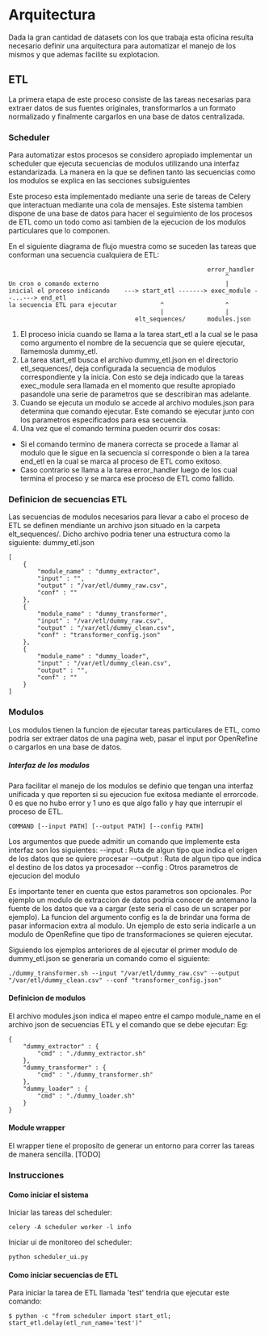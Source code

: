 
# Arquitectura
Dada la gran cantidad de datasets con los que trabaja esta oficina resulta necesario definir una arquitectura para automatizar el manejo de los mismos y que ademas facilite su explotacion.

## ETL
La primera etapa de este proceso consiste de las tareas necesarias para extraer datos de sus fuentes originales, transformarlos a un formato normalizado y finalmente cargarlos en una base de datos centralizada. 

### Scheduler
Para automatizar estos procesos se considero apropiado implementar un scheduler que ejecuta secuencias de modulos utilizando una interfaz estandarizada. La manera en la que se definen tanto las secuencias como los modulos se explica en las secciones subsiguientes

Este proceso esta implementado mediante una serie de tareas de Celery que interactuan mediante una cola de mensajes.
Este sistema tambien dispone de una base de datos para hacer el seguimiento de los procesos de ETL como un todo como asi tambien de la ejecucion de los modulos particulares que lo componen.

En el siguiente diagrama de flujo muestra como se suceden las tareas que conforman una secuencia cualquiera de ETL:
```
                                                       error_handler
                                                            ^                    
Un cron o comando externo                                   |                    
inicial el proceso indicando    ---> start_etl -------> exec_module --...---> end_etl
la secuencia ETL para ejecutar            ^                 ^
                                          |                 |
                                   elt_sequences/      modules.json
```

1) El proceso inicia cuando se llama a la tarea start_etl a la cual se le pasa como argumento el nombre de la secuencia que se quiere ejecutar, llamemosla dummy_etl.
2) La tarea start_etl busca el archivo dummy_etl.json en el directorio etl_sequences/, deja configurada la secuencia de modulos correspondiente y la inicia. Con esto se deja indicado que la tareas exec_module sera llamada en el momento que resulte apropiado pasandole una serie de parametros que se describiran mas adelante.
3) Cuando se ejecuta un modulo se accede al archivo modules.json para determina que comando ejecutar. Este comando se ejecutar junto con los parametros especificados para esa secuencia.
4) Una vez que el comando termina pueden ocurrir dos cosas:
- Si el comando termino de manera correcta se procede a llamar al modulo que le sigue en la secuencia si corresponde o bien a la tarea end_etl en la cual se marca al proceso de ETL como exitoso.
- Caso contrario se llama a la tarea error_handler luego de los cual termina el proceso y se marca ese proceso de ETL como fallido.


### Definicion de secuencias ETL
Las secuencias de modulos necesarios para llevar a cabo el proceso de ETL se definen mendiante un archivo json situado en la carpeta elt_sequences/.
Dicho archivo podria tener una estructura como la siguiente:
dummy_etl.json
```
[
    {
        "module_name" : "dummy_extractor",
        "input" : "",
        "output" : "/var/etl/dummy_raw.csv",
        "conf" : ""
    },
    {
        "module_name" : "dummy_transformer",
        "input" : "/var/etl/dummy_raw.csv",
        "output" : "/var/etl/dummy_clean.csv",
        "conf" : "transformer_config.json"
    },
    {
        "module_name" : "dummy_loader",
        "input" : "/var/etl/dummy_clean.csv",
        "output" : "",
        "conf" : ""
    }
]
```

### Modulos
Los modulos tienen la funcion de ejecutar tareas particulares de ETL, como podria ser extraer datos de una pagina web, pasar el input por OpenRefine o cargarlos en una base de datos.

##### Interfaz de los modulos 
Para facilitar el manejo de los modulos se definio que tengan una interfaz unificada y que reporten si su ejecucion fue exitosa mediante el errorcode. 0 es que no hubo error y 1 uno es que algo fallo y hay que interrupir el proceso de ETL.
```
COMMAND [--input PATH] [--output PATH] [--config PATH]
```

Los argumentos que puede admitir un comando que implemente esta interfaz son los siguientes:
--input : Ruta de algun tipo que indica el origen de los datos que se quiere procesar
--output : Ruta de algun tipo que indica el destino de los datos ya procesador
--config : Otros parametros de ejecucion del modulo

Es importante tener en cuenta que estos parametros son opcionales. Por ejemplo un modulo de extraccion de datos podria conocer de antemano la fuente de los datos que va a cargar (este seria el caso de un scraper por ejemplo).
La funcion del argumento config es la de brindar una forma de pasar informacion extra al modulo. Un ejemplo de esto seria indicarle a un modulo de OpenRefine que tipo de transformaciones se quieren ejecutar.

Siguiendo los ejemplos anteriores de al ejecutar el primer modulo de dummy_etl.json se generaria un comando como el siguiente:
```
./dummy_transformer.sh --input "/var/etl/dummy_raw.csv" --output "/var/etl/dummy_clean.csv" --conf "transformer_config.json"
```

#### Definicion de modulos
El archivo modules.json indica el mapeo entre el campo module_name en el archivo json de secuencias ETL y el comando que se debe ejecutar:
Eg:
```
{
    "dummy_extractor" : {
        "cmd" : "./dummy_extractor.sh"
    },
    "dummy_transformer" : {
        "cmd" : "./dummy_transformer.sh"
    },
    "dummy_loader" : {
        "cmd" : "./dummy_loader.sh"
    }
}
```

#### Module wrapper
El wrapper tiene el proposito de generar un entorno para correr las tareas de manera sencilla.
[TODO]

### Instrucciones
#### Como iniciar el sistema
Iniciar las tareas del scheduler:
```
celery -A scheduler worker -l info
```

Iniciar ui de monitoreo del scheduler:
```
python scheduler_ui.py
```

#### Como iniciar secuencias de ETL
Para iniciar la tarea de ETL llamada 'test' tendria que ejecutar este comando:
```
$ python -c "from scheduler import start_etl; start_etl.delay(etl_run_name='test')"
```


